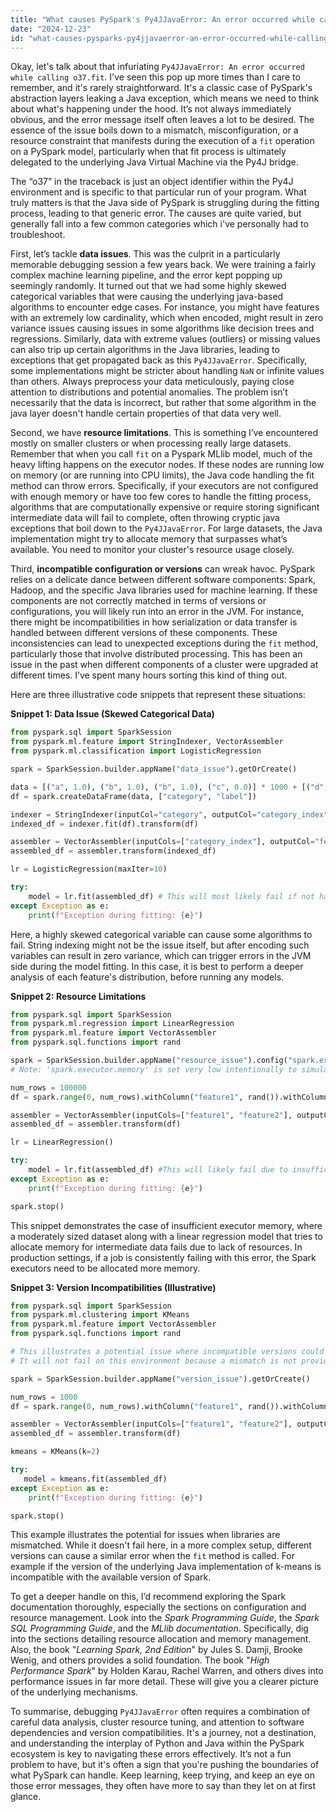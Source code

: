 ```yaml
---
title: "What causes PySpark's Py4JJavaError: An error occurred while calling o37.fit?"
date: "2024-12-23"
id: "what-causes-pysparks-py4jjavaerror-an-error-occurred-while-calling-o37fit"
---
```


Okay, let's talk about that infuriating `Py4JJavaError: An error occurred while calling o37.fit`. I've seen this pop up more times than I care to remember, and it's rarely straightforward. It's a classic case of PySpark's abstraction layers leaking a Java exception, which means we need to think about what's happening under the hood. It’s not always immediately obvious, and the error message itself often leaves a lot to be desired. The essence of the issue boils down to a mismatch, misconfiguration, or a resource constraint that manifests during the execution of a `fit` operation on a PySpark model, particularly when that fit process is ultimately delegated to the underlying Java Virtual Machine via the Py4J bridge.

The “o37” in the traceback is just an object identifier within the Py4J environment and is specific to that particular run of your program. What truly matters is that the Java side of PySpark is struggling during the fitting process, leading to that generic error. The causes are quite varied, but generally fall into a few common categories which i've personally had to troubleshoot.

First, let’s tackle **data issues**. This was the culprit in a particularly memorable debugging session a few years back. We were training a fairly complex machine learning pipeline, and the error kept popping up seemingly randomly. It turned out that we had some highly skewed categorical variables that were causing the underlying java-based algorithms to encounter edge cases. For instance, you might have features with an extremely low cardinality, which when encoded, might result in zero variance issues causing issues in some algorithms like decision trees and regressions. Similarly, data with extreme values (outliers) or missing values can also trip up certain algorithms in the Java libraries, leading to exceptions that get propagated back as this `Py4JJavaError`. Specifically, some implementations might be stricter about handling `NaN` or infinite values than others. Always preprocess your data meticulously, paying close attention to distributions and potential anomalies. The problem isn’t necessarily that the data is incorrect, but rather that some algorithm in the java layer doesn't handle certain properties of that data very well.

Second, we have **resource limitations**. This is something I’ve encountered mostly on smaller clusters or when processing really large datasets. Remember that when you call `fit` on a Pyspark MLlib model, much of the heavy lifting happens on the executor nodes. If these nodes are running low on memory (or are running into CPU limits), the Java code handling the fit method can throw errors. Specifically, if your executors are not configured with enough memory or have too few cores to handle the fitting process, algorithms that are computationally expensive or require storing significant intermediate data will fail to complete, often throwing cryptic java exceptions that boil down to the `Py4JJavaError`. For large datasets, the Java implementation might try to allocate memory that surpasses what’s available. You need to monitor your cluster's resource usage closely.

Third, **incompatible configuration or versions** can wreak havoc. PySpark relies on a delicate dance between different software components: Spark, Hadoop, and the specific Java libraries used for machine learning. If these components are not correctly matched in terms of versions or configurations, you will likely run into an error in the JVM. For instance, there might be incompatibilities in how serialization or data transfer is handled between different versions of these components. These inconsistencies can lead to unexpected exceptions during the `fit` method, particularly those that involve distributed processing. This has been an issue in the past when different components of a cluster were upgraded at different times. I’ve spent many hours sorting this kind of thing out.

Here are three illustrative code snippets that represent these situations:

**Snippet 1: Data Issue (Skewed Categorical Data)**

```python
from pyspark.sql import SparkSession
from pyspark.ml.feature import StringIndexer, VectorAssembler
from pyspark.ml.classification import LogisticRegression

spark = SparkSession.builder.appName("data_issue").getOrCreate()

data = [("a", 1.0), ("b", 1.0), ("b", 1.0), ("c", 0.0)] * 1000 + [("d", 0.0)] * 10
df = spark.createDataFrame(data, ["category", "label"])

indexer = StringIndexer(inputCol="category", outputCol="category_index")
indexed_df = indexer.fit(df).transform(df)

assembler = VectorAssembler(inputCols=["category_index"], outputCol="features")
assembled_df = assembler.transform(indexed_df)

lr = LogisticRegression(maxIter=10)

try:
    model = lr.fit(assembled_df) # This will most likely fail if not handled well.
except Exception as e:
    print(f"Exception during fitting: {e}")
```
Here, a highly skewed categorical variable can cause some algorithms to fail. String indexing might not be the issue itself, but after encoding such variables can result in zero variance, which can trigger errors in the JVM side during the model fitting. In this case, it is best to perform a deeper analysis of each feature's distribution, before running any models.

**Snippet 2: Resource Limitations**

```python
from pyspark.sql import SparkSession
from pyspark.ml.regression import LinearRegression
from pyspark.ml.feature import VectorAssembler
from pyspark.sql.functions import rand

spark = SparkSession.builder.appName("resource_issue").config("spark.executor.memory", "1g").getOrCreate()
# Note: 'spark.executor.memory' is set very low intentionally to simulate out of memory

num_rows = 100000
df = spark.range(0, num_rows).withColumn("feature1", rand()).withColumn("feature2", rand()).withColumn("label", rand())

assembler = VectorAssembler(inputCols=["feature1", "feature2"], outputCol="features")
assembled_df = assembler.transform(df)

lr = LinearRegression()

try:
    model = lr.fit(assembled_df) #This will likely fail due to insufficient memory
except Exception as e:
    print(f"Exception during fitting: {e}")

spark.stop()
```
This snippet demonstrates the case of insufficient executor memory, where a moderately sized dataset along with a linear regression model that tries to allocate memory for intermediate data fails due to lack of resources. In production settings, if a job is consistently failing with this error, the Spark executors need to be allocated more memory.

**Snippet 3: Version Incompatibilities (Illustrative)**

```python
from pyspark.sql import SparkSession
from pyspark.ml.clustering import KMeans
from pyspark.ml.feature import VectorAssembler
from pyspark.sql.functions import rand

# This illustrates a potential issue where incompatible versions could lead to a py4jjavaerror.
# It will not fail on this environment because a mismatch is not provided here, but if different library versions are used, it will fail during the model.fit stage.

spark = SparkSession.builder.appName("version_issue").getOrCreate()

num_rows = 1000
df = spark.range(0, num_rows).withColumn("feature1", rand()).withColumn("feature2", rand())

assembler = VectorAssembler(inputCols=["feature1", "feature2"], outputCol="features")
assembled_df = assembler.transform(df)

kmeans = KMeans(k=2)

try:
   model = kmeans.fit(assembled_df)
except Exception as e:
    print(f"Exception during fitting: {e}")

spark.stop()
```
This example illustrates the potential for issues when libraries are mismatched. While it doesn't fail here, in a more complex setup, different versions can cause a similar error when the `fit` method is called. For example if the version of the underlying Java implementation of k-means is incompatible with the available version of Spark.

To get a deeper handle on this, I’d recommend exploring the Spark documentation thoroughly, especially the sections on configuration and resource management. Look into the *Spark Programming Guide*, the *Spark SQL Programming Guide*, and the *MLlib documentation*. Specifically, dig into the sections detailing resource allocation and memory management. Also, the book "*Learning Spark, 2nd Edition*" by Jules S. Damji, Brooke Wenig, and others provides a solid foundation. The book "*High Performance Spark*" by Holden Karau, Rachel Warren, and others dives into performance issues in far more detail. These will give you a clearer picture of the underlying mechanisms.

To summarise, debugging `Py4JJavaError` often requires a combination of careful data analysis, cluster resource tuning, and attention to software dependencies and version compatibilities. It's a journey, not a destination, and understanding the interplay of Python and Java within the PySpark ecosystem is key to navigating these errors effectively. It’s not a fun problem to have, but it's often a sign that you're pushing the boundaries of what PySpark can handle. Keep learning, keep trying, and keep an eye on those error messages, they often have more to say than they let on at first glance.
